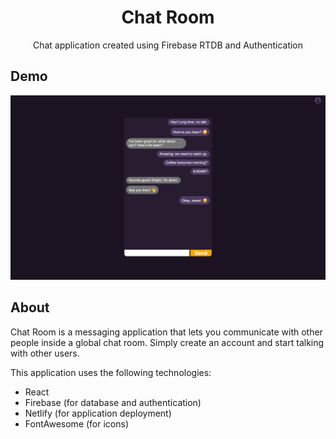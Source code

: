 <p align="center">
<h1 align="center"><b>Chat Room</b></h1>
<p align="center">Chat application created using Firebase RTDB and Authentication</p>
</p>

## **Demo**

![screenshot of application](/src/images/demo.png)

## **About**

Chat Room is a messaging application that lets you communicate with other people inside a global chat room. Simply create an account and start talking with other users.

This application uses the following technologies:
- React
- Firebase (for database and authentication)
- Netlify (for application deployment)
- FontAwesome (for icons)

